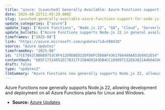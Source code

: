 ```yaml
---
title: "azure: [Launched] Generally Available: Azure Functions support for Node.js 22"
date: 2025-08-22T11:45:29.000Z
slug: launched-generally-available-azure-functions-support-for-node-js-22
update_categories: ["azure"]
update_tags: ["Azure Functions", "Node.js 22", "GA", "Cloud", "Serverless"]
update_bullets: ["Azure Functions supports Node.js 22 in general availability.", "Functions can be developed locally using Node.js 22.", "Deployment is supported on all Azure Functions plans for both Linux and Windows."]
timeframes: ["2025-08"]
link: "https://azure.microsoft.com/updates?id=500438"
source: "Azure Updates"
timeframeKey: "2025-08"
id: "17CE7042C8B6B9753C0F412D9D0ED33DFD6FCEB0AF4361766440AA53E0452E54"
contentHash: "6B5F17314051EC78317F15B4D02A3DB4CC189097132E63021A466A346EC8EC8B"
draft: false
type: "updates2"
llmSummary: "Azure Functions now generally supports Node.js 22, allowing development and deployment on all Azure Functions plans for Linux and Windows."
---
```


Azure Functions now generally supports Node.js 22, allowing development and deployment on all Azure Functions plans for Linux and Windows.

- **Source:** [Azure Updates](https://azure.microsoft.com/updates?id=500438)
